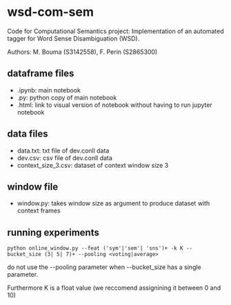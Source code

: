 # wsd-com-sem
Code for Computational Semantics project: Implementation of an automated tagger for Word Sense Disambiguation (WSD). 

Authors: M. Bouma (S3142558), F. Perin (S2865300)

## dataframe files
- .ipynb: main notebook
- .py: python copy of main notebook
- .html: link to visual version of notebook without having to run jupyter notebook

## data files
- data.txt: txt file of dev.conll data
- dev.csv: csv file of dev.conll data
- context_size_3.csv: dataset of context window size 3

## window file
- window.py: takes window size as argument to produce dataset with context frames

## running experiments

``python online_window.py --feat ('sym'|'sem'| 'sns')+ -k K --bucket_size (3| 5| 7)+ --pooling <voting|average>``

do not use the --pooling parameter when --bucket_size has a single parameter.

Furthermore K is a float value (we reccomend assignining it between 0 and 10)